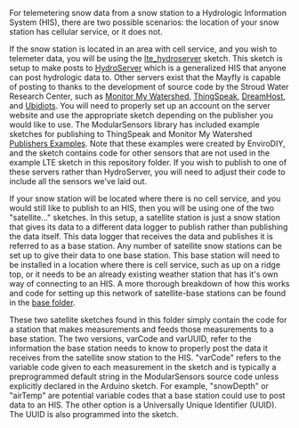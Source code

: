 For telemetering snow data from a snow station to a Hydrologic Information System (HIS), there are two possible scenarios: the location of your snow station has cellular service, or it does not.

If the snow station is located in an area with cell service, and you wish to telemeter data, you will be using the [lte_hydroserver](lte_hydroserver) sketch. This sketch is setup to make posts to [HydroServer](https://hydroserver.geoglows.org/browse) which is a generalized HIS that anyone can post hydrologic data to.
Other servers exist that the Mayfly is capable of posting to thanks to the development of source code by the Stroud Water Research Center, such as [Monitor My Watershed](https://monitormywatershed.org/), [ThingSpeak](https://thingspeak.mathworks.com/), [DreamHost](https://www.dreamhost.com/), and [Ubidiots](https://ubidots.com/).
You will need to properly set up an account on the server website and use the appropriate sketch depending on the publisher you would like to use. The ModularSensors library has included example sketches for publishing to ThingSpeak and Monitor My Watershed [Publishers Examples](../../arduino_libraries/EnviroDIY_ModularSensors/examples).
Note that these examples were created by EnviroDIY, and the sketch contains code for other sensors that are not used in the example LTE sketch in this repository folder. If you wish to publish to one of these servers rather than HydroServer, you will need to adjust their code to include all the sensors we've laid out.

If your snow station will be located where there is no cell service, and you would still like to publish to an HIS, then you will be using one of the two "satellite..." sketches. In this setup, a satellite station is just a snow station that gives its data to a different data logger to publish rather than publishing the data itself. This data logger that receives the data and publishes it is referred to as a base station. Any number of satellite snow stations can be set up to give their data to one base station. This base station will need to be installed in a location where there is cell service, such as up on a ridge top, or it needs to be an already existing weather station that has it's own way of connecting to an HIS. A more thorough breakdown of how this works and code for setting up this network of satellite-base stations can be found in the [base folder](../../base).

These two satellite sketches found in this folder simply contain the code for a station that makes measurements and feeds those measurements to a base station. The two versions, varCode and varUUID, refer to the information the base station needs to know to properly post the data it receives from the satellite snow station to the HIS. "varCode" refers to the variable code given to each measurement in the sketch and is typically a preprogrammed default string in the ModularSensors source code unless explicitly declared in the Arduino sketch. For example, "snowDepth" or "airTemp" are potential variable codes that a base station could use to post data to an HIS. The other option is a Universally Unique Identifier (UUID). The UUID is also programmed into the sketch.
